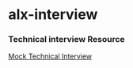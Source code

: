 # alx-interview

### Technical interview Resource
[Mock Technical Interview](https://www.youtube.com/watch?v=5dRTK-_Bzd0)
